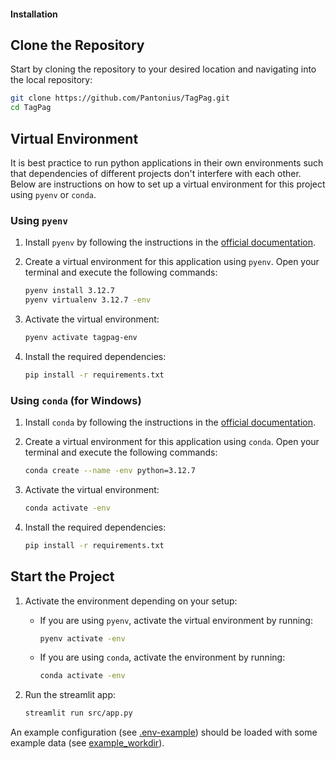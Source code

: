 #### Installation

## Clone the Repository
Start by cloning the repository to your desired location and navigating into the local repository:
```bash
git clone https://github.com/Pantonius/TagPag.git
cd TagPag
```

## Virtual Environment

It is best practice to run python applications in their own environments such that dependencies of different projects don't interfere with each other. Below are instructions on how to set up a virtual environment for this project using `pyenv` or `conda`.

### Using `pyenv`

1. Install `pyenv` by following the instructions in the [official documentation](https://github.com/pyenv/pyenv#installation).

2. Create a virtual environment for this application using `pyenv`. Open your terminal and execute the following commands:

   ```bash
   pyenv install 3.12.7
   pyenv virtualenv 3.12.7 -env
   ```

3. Activate the virtual environment:

   ```bash
   pyenv activate tagpag-env
   ```

4. Install the required dependencies:

   ```bash
   pip install -r requirements.txt
   ```


### Using `conda` (for Windows)

1. Install `conda` by following the instructions in the [official documentation](https://docs.conda.io/projects/conda/en/latest/user-guide/install/index.html).

2. Create a virtual environment for this application using `conda`. Open your terminal and execute the following commands:

   ```bash
   conda create --name -env python=3.12.7
   ```

3. Activate the virtual environment:

   ```bash
   conda activate -env
   ```

4. Install the required dependencies:

   ```bash
   pip install -r requirements.txt
   ```


## Start the Project

1. Activate the environment depending on your setup:

   - If you are using `pyenv`, activate the virtual environment by running:
     ```bash
     pyenv activate -env
     ```

   - If you are using `conda`, activate the environment by running:
     ```bash
     conda activate -env
     ```


2. Run the streamlit app:
   ```bash
   streamlit run src/app.py
   ```

An example configuration (see [.env-example](.env-example)) should be loaded with some example data (see [example_workdir](example_workdir)).
